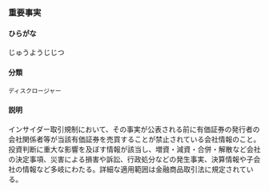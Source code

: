 <div style="display:none;">

## [あ行](securities-terms?id=あ行)
## [か行](securities-terms?id=か行)
## [さ行](securities-terms?id=さ行)

</div>

### 重要事実

#### ひらがな

じゅうようじじつ

#### 分類

`ディスクロージャー`

#### 説明

インサイダー取引規制において、その事実が公表される前に有価証券の発行者の会社関係者等が当該有価証券を売買することが禁止されている会社情報のこと。投資判断に重大な影響を及ぼす情報が該当し、増資・減資・合併・解散など会社の決定事項、災害による損害や訴訟、行政処分などの発生事実、決算情報や子会社の情報など多岐にわたる。詳細な適用範囲は金融商品取引法に規定されている。

<div style="display:none;">

## [た行](securities-terms?id=た行)
## [な行](securities-terms?id=な行)
## [は行](securities-terms?id=は行)
## [ま行](securities-terms?id=ま行)
## [や行](securities-terms?id=や行)
## [ら行](securities-terms?id=ら行)
## [わ行](securities-terms?id=わ行)
## [英数字・記号](securities-terms?id=英数字・記号)

</div>

